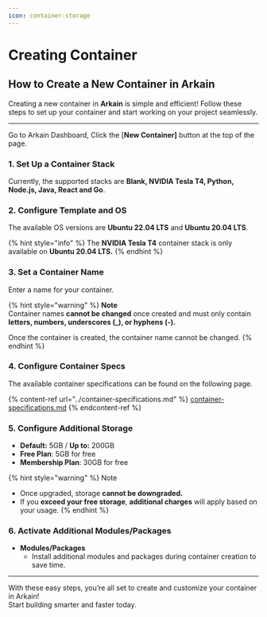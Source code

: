 ```yaml
---
icon: container-storage
---
```


# Creating Container

## How to Create a New Container in Arkain&#x20;

Creating a new container in **Arkain** is simple and efficient! Follow these steps to set up your container and start working on your project seamlessly.&#x20;

***

Go to Arkain Dashboard, Click the \[**New Container]** button at the top of the page.

### **1. Set Up a Container Stack**

Currently, the supported stacks are **Blank, NVIDIA Tesla T4, Python, Node.js, Java, React and Go**.

### **2. Configure Template and OS**

The available OS versions are **Ubuntu 22.04 LTS** and **Ubuntu 20.04 LTS**.

{% hint style="info" %}
The **NVIDIA Tesla T4** container stack is only available on **Ubuntu 20.04 LTS.**
{% endhint %}

### **3. Set a Container Name**

Enter a name for your container.

{% hint style="warning" %}
**Note**\
Container names **cannot be changed** once created and must only contain **letters, numbers, underscores (\_), or hyphens (-).**

Once the container is created, the container name cannot be changed.
{% endhint %}

### **4. Configure Container Specs**

The available container specifications can be found on the following page.

{% content-ref url="../container-specifications.md" %}
[container-specifications.md](../container-specifications.md)
{% endcontent-ref %}

### **5. Configure Additional Storage**

* **Default:** 5GB / **Up to:** 200GB
* **Free Plan**: 5GB for free
* **Membership Plan**: 30GB for free

{% hint style="warning" %}
Note

* Once upgraded, storage **cannot be downgraded.**
* If you **exceed your free storage**, **additional charges** will apply based on your usage.
{% endhint %}

### **6. Activate Additional Modules/Packages**

* **Modules/Packages**
  * Install additional modules and packages during container creation to save time.

***

With these easy steps, you’re all set to create and customize your container in Arkain! \
Start building smarter and faster today.&#x20;
